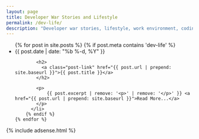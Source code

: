```yaml
---
layout: page
title: Developer War Stories and Lifestyle
permalink: /dev-life/
description: "Developer war stories, lifestyle, work environment, coding culture, and consultant tales."
---
```

<div class="home">


  <ul class="post-list">
    {% for post in site.posts %}
		{% if post.meta contains 'dev-life' %}
		  <li>
			<span class="post-meta">{{ post.date | date: "%b %-d, %Y" }}</span>

			<h2>
			  <a class="post-link" href="{{ post.url | prepend: site.baseurl }}">{{ post.title }}</a>
			</h2>

			<p>
				{{ post.excerpt | remove: '<p>' | remove: '</p>' }} <a href="{{ post.url | prepend: site.baseurl }}">Read More...</a>
			</p>
		  </li>
		{% endif %}
    {% endfor %}
  </ul>
  
  
</div>

{% include adsense.html %}